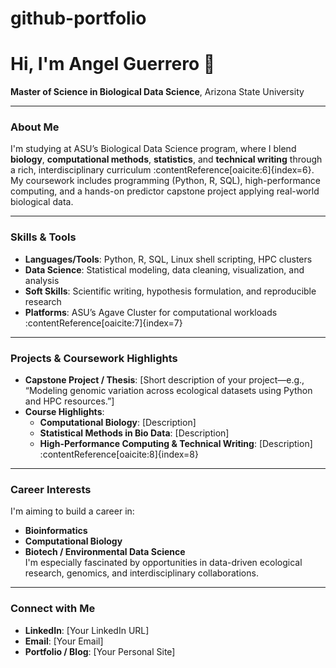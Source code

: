 # github-portfolio
# Hi, I'm Angel Guerrero 🧬

**Master of Science in Biological Data Science**, Arizona State University

---

###  About Me  
I'm studying at ASU’s Biological Data Science program, where I blend **biology**, **computational methods**, **statistics**, and **technical writing** through a rich, interdisciplinary curriculum :contentReference[oaicite:6]{index=6}. My coursework includes programming (Python, R, SQL), high-performance computing, and a hands-on predictor capstone project applying real-world biological data.

---

###  Skills & Tools  
- **Languages/Tools**: Python, R, SQL, Linux shell scripting, HPC clusters  
- **Data Science**: Statistical modeling, data cleaning, visualization, and analysis  
- **Soft Skills**: Scientific writing, hypothesis formulation, and reproducible research  
- **Platforms**: ASU’s Agave Cluster for computational workloads :contentReference[oaicite:7]{index=7}

---

###  Projects & Coursework Highlights  
- **Capstone Project / Thesis**: [Short description of your project—e.g., “Modeling genomic variation across ecological datasets using Python and HPC resources.”]  
- **Course Highlights**:
  - **Computational Biology**: [Description]
  - **Statistical Methods in Bio Data**: [Description]  
  - **High-Performance Computing & Technical Writing**: [Description] :contentReference[oaicite:8]{index=8}

---

###  Career Interests  
I'm aiming to build a career in:
- **Bioinformatics**  
- **Computational Biology**  
- **Biotech / Environmental Data Science**  
I'm especially fascinated by opportunities in data-driven ecological research, genomics, and interdisciplinary collaborations.

---

###  Connect with Me  
- **LinkedIn**: [Your LinkedIn URL]  
- **Email**: [Your Email]  
- **Portfolio / Blog**: [Your Personal Site]
